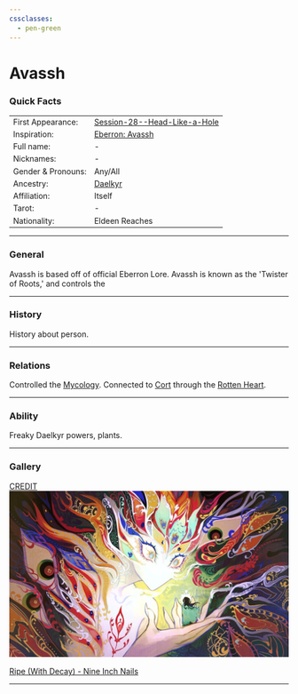 ```yaml
---
cssclasses:
  - pen-green
---
```

<link rel="stylesheet" href="https://cdn.jsdelivr.net/npm/rpg-awesome@latest/css/rpg-awesome.min.css">
<link rel="stylesheet" href="https://cdn.jsdelivr.net/npm/remixicon@4.5.0/fonts/remixicon.min.css"> 

# Avassh <i class="ra ra-dead-tree"></i>
### Quick Facts

|                    |                                                                                                                        |
| ------------------ | ---------------------------------------------------------------------------------------------------------------------- |
| First Appearance:  | [Session-28--Head-Like-a-Hole](../-Session-Notes/-6-Hand-me-my-shovel-we-are-going-in/Session-28--Head-Like-a-Hole.md) |
| Inspiration:          | [Eberron: Avassh](https://eberron.fandom.com/wiki/Avassh)                                                              |
| Full name:         | -                                                                                                                      |
| Nicknames:         | -                                                                                                                      |
| Gender & Pronouns: | Any/All                                                                                                                |
| Ancestry:          | [Daelkyr](../-Groups/Daelkyr.md)                                                                                       |
| Affiliation:       | Itself                                                                                                                 |
| Tarot:             | -                                                                                                                      |
| Nationality:       | Eldeen Reaches                                                                                                         |
***
### General <i class="ri-checkbox-blank-line"></i>
Avassh is based off of official Eberron Lore.
Avassh is known as the 'Twister of Roots,' and controls the 


***
### History <i class="ri-history-line"></i>
History <i class="ri-history-line"></i> about person.

***
### Relations <i class="ri-user-line"></i>
Controlled the [Mycology](../-Groups/Mycology.md).
Connected to [Cort](-Player/Cort.md) through the [Rotten Heart](../Elements-of-the-Prophecy/1-Rotten-Heart.md).

***
### Ability <i class="ri-star-line"></i>
Freaky Daelkyr powers, plants.

***
### Gallery <i class="ri-image-line"></i>

[CREDIT](https://www.instagram.com/silly_chaotic/)
![avaash-one](-images/avaash-one.jpg)

[Ripe (With Decay) - Nine Inch Nails](https://youtu.be/HkrUlSKRQRo?si=ytjKI4sY1uFdRnrJ)

***

